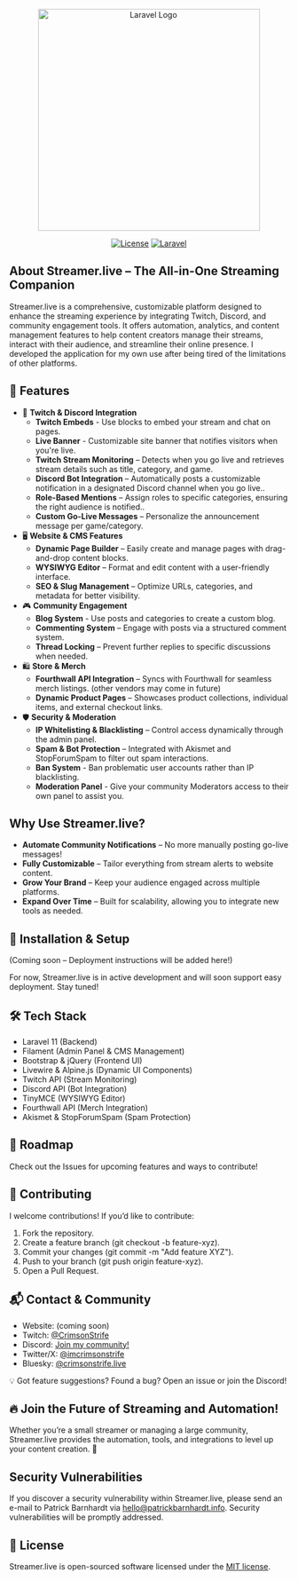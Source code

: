 <p align="center"><a href="https://laravel.com" target="_blank"><img src="https://raw.githubusercontent.com/laravel/art/master/logo-lockup/5%20SVG/2%20CMYK/1%20Full%20Color/laravel-logolockup-cmyk-red.svg" width="400" alt="Laravel Logo"></a></p>

<p align="center">
<a href="https://packagist.org/packages/laravel/framework"><img src="https://img.shields.io/packagist/l/laravel/framework" alt="License"></a>
<a href="[https://packagist.org/packages/laravel/framework](https://github.com/crimsonstrife/streamer.live/actions/workflows/laravel.yml)"><img src="https://github.com/crimsonstrife/streamer.live/actions/workflows/laravel.yml/badge.svg?branch=main" alt="Laravel"></a>
</p>

## About Streamer.live – The All-in-One Streaming Companion

Streamer.live is a comprehensive, customizable platform designed to enhance the streaming experience by integrating Twitch, Discord, and community engagement tools. It offers automation, analytics, and content management features to help content creators manage their streams, interact with their audience, and streamline their online presence. I developed the application for my own use after being tired of the limitations of other platforms.

## 🎯 Features

-   🔴 **Twitch & Discord Integration**
    -   **Twitch Embeds** - Use blocks to embed your stream and chat on pages.
    -   **Live Banner** - Customizable site banner that notifies visitors when you're live.
    -   **Twitch Stream Monitoring** – Detects when you go live and retrieves stream details such as title, category, and game.
    -   **Discord Bot Integration** – Automatically posts a customizable notification in a designated Discord channel when you go live..
    -   **Role-Based Mentions** – Assign roles to specific categories, ensuring the right audience is notified..
    -   **Custom Go-Live Messages** – Personalize the announcement message per game/category.
-   🖥️ **Website & CMS Features**
    -   **Dynamic Page Builder** – Easily create and manage pages with drag-and-drop content blocks.
    -   **WYSIWYG Editor** – Format and edit content with a user-friendly interface.
    -   **SEO & Slug Management** – Optimize URLs, categories, and metadata for better visibility.
-   🎮 **Community Engagement**
    -   **Blog System** - Use posts and categories to create a custom blog.
    -   **Commenting System** – Engage with posts via a structured comment system.
    -   **Thread Locking** – Prevent further replies to specific discussions when needed.
-   🛍️ **Store & Merch**
    -   **Fourthwall API Integration** – Syncs with Fourthwall for seamless merch listings. (other vendors may come in future)
    -   **Dynamic Product Pages** – Showcases product collections, individual items, and external checkout links.
-   🛡️ **Security & Moderation**
    -   **IP Whitelisting & Blacklisting** – Control access dynamically through the admin panel.
    -   **Spam & Bot Protection** – Integrated with Akismet and StopForumSpam to filter out spam interactions.
    -   **Ban System** - Ban problematic user accounts rather than IP blacklisting.
    -   **Moderation Panel** - Give your community Moderators access to their own panel to assist you.

## Why Use Streamer.live?

-   **Automate Community Notifications** – No more manually posting go-live messages!
-   **Fully Customizable** – Tailor everything from stream alerts to website content.
-   **Grow Your Brand** – Keep your audience engaged across multiple platforms.
-   **Expand Over Time** – Built for scalability, allowing you to integrate new tools as needed.

## 💾 Installation & Setup

(Coming soon – Deployment instructions will be added here!)

For now, Streamer.live is in active development and will soon support easy deployment. Stay tuned!

## 🛠️ Tech Stack

-   Laravel 11 (Backend)
-   Filament (Admin Panel & CMS Management)
-   Bootstrap & jQuery (Frontend UI)
-   Livewire & Alpine.js (Dynamic UI Components)
-   Twitch API (Stream Monitoring)
-   Discord API (Bot Integration)
-   TinyMCE (WYSIWYG Editor)
-   Fourthwall API (Merch Integration)
-   Akismet & StopForumSpam (Spam Protection)

## 📌 Roadmap

Check out the Issues for upcoming features and ways to contribute!

## 👥 Contributing

I welcome contributions! If you’d like to contribute:

1. Fork the repository.
2. Create a feature branch (git checkout -b feature-xyz).
3. Commit your changes (git commit -m "Add feature XYZ").
4. Push to your branch (git push origin feature-xyz).
5. Open a Pull Request.

## 📬 Contact & Community

-   Website: (coming soon)
-   Twitch: [@CrimsonStrife](https://twitch.tv/crimsonstrife)
-   Discord: [Join my community!](https://discord.gg/GXnhpTCQTT)
-   Twitter/X: [@imcrimsonstrife](https://twitter.com/imcrimsonstrife)
-   Bluesky: [@crimsonstrife.live](https://bsky.app/profile/crimsonstrife.live)

💡 Got feature suggestions? Found a bug? Open an issue or join the Discord!

## 🔥 Join the Future of Streaming and Automation!

Whether you’re a small streamer or managing a large community, Streamer.live provides the automation, tools, and integrations to level up your content creation. 🚀

## Security Vulnerabilities

If you discover a security vulnerability within Streamer.live, please send an e-mail to Patrick Barnhardt via [hello@patrickbarnhardt.info](mailto:hello@patrickbarnhardt.info). Security vulnerabilities will be promptly addressed.

## 📜 License

Streamer.live is open-sourced software licensed under the [MIT license](https://opensource.org/licenses/MIT).
